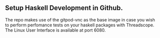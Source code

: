 ## Setup Haskell Development in Github.

The repo makes use of the gitpod-vnc as the base image in case you wish to perform perfomance tests on your haskell packages with Threadscope.
The Linux User Interface is available at port 6080.
